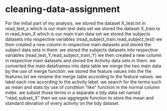 # cleaning-data-assignment
For the initial part of my analysis,
we stored the dataset X_test.txt in read_test_x which is our main test data set
we stored the dataset X_train.tx in read_train_X which is our main train data set
we stored the subjects datasets into respective variables (read_subject_train,read_subject_test)
we then created a new column in respective main datasets and stored the subject data sets in them.
we stored the subjects datasets into respective variables (read_test_Y,read_subject_train_Y)
we then created a new column in respective main datasets and stored the Activity data sets in them.
we converted the main dataframes into data table 
we merge the two main data by the use of merge function.
we stored the feature values into the file features.txt
we rename the merge table according to the feature values.
we label each row according to the activity label.
we search for the terms such as mean and stats by use of condition "like" function in the normal column index.
we subset those terms in a separate a tidy data set named "read_subset_X"
then we use aggregate function to store the mean and standard deviation of every activity on the tidy dataset.
